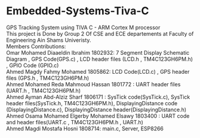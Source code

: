 # Embedded-Systems-Tiva-C
GPS Tracking System using TIVA C - ARM Cortex M processor </br>
This project is Done by Group 2 Of CSE and ECE departements at Faculty of Engineering Ain Shams Univeristy. </br>
Members Contributions: </br>
Omar Mohamed Diaaeldin Ibrahim 1802932: 7 Segment Display Schematic Diagram , GPS Code(GPS.c) , LCD header files (LCD.h , TM4C123GH6PM.h) , GPIO Code (GPIO.c) </br>
Ahmed Magdy Fahmy Mohamed 1805862: LCD Code(LCD.c) , GPS header files (GPS.h , TM4C123GH6PM.h) </br>
Ahmed Mohamed Reda Mahmoud Hassan 1801772 : UART header files (UART.h , TM4C123GH6PM.h) </br>
Ahmed Ayman Abd-Alziz Sharf 1806171 : SysTick code(SysTick.c), SysTick header files(SysTick.h, TM4C123GH6PM.h), DisplayingDistance code (DisplayingDistance.c), DisplayingDistance header(DisplayingDistance.h) </br>
Ahmed Osama Mohamed Elgerby Mohamed Elsawy 1803400 : UART code and header files(UART.c , TM4C123GH6PM.h , UART.h) </br>
Ahmed Magdi Mostafa Hosni 1808714: main.c, Server, ESP8266 </br>
